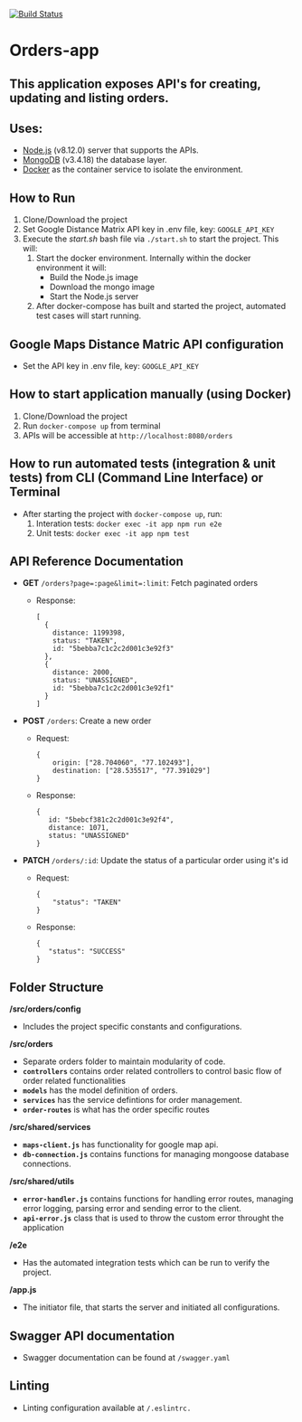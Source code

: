 [![Build Status](https://travis-ci.org/arunredhu/orders-app.svg?branch=master)](https://travis-ci.org/arunredhu/orders-app)

# Orders-app

## This application exposes API's for creating, updating and listing orders.

## Uses:

- [Node.js](https://nodejs.org/en/) (v8.12.0) server that supports the APIs.
- [MongoDB](https://www.mongodb.com/) (v3.4.18) the database layer.
- [Docker](https://www.docker.com/) as the container service to isolate the environment.

## How to Run

1. Clone/Download the project
2. Set Google Distance Matrix API key in .env file, key: `GOOGLE_API_KEY`
3. Execute the _start.sh_ bash file via `./start.sh` to start the project. This will:
   1. Start the docker environment. Internally within the docker environment it will:
      - Build the Node.js image
      - Download the mongo image
      - Start the Node.js server
   2. After docker-compose has built and started the project, automated test cases will start running.

## Google Maps Distance Matric API configuration

- Set the API key in .env file, key: `GOOGLE_API_KEY`

## How to start application manually (using Docker)

1. Clone/Download the project
1. Run `docker-compose up` from terminal
1. APIs will be accessible at `http://localhost:8080/orders`

## How to run automated tests (integration & unit tests) from CLI (Command Line Interface) or Terminal

- After starting the project with `docker-compose up`, run:
  1. Interation tests: `docker exec -it app npm run e2e`
  2. Unit tests: `docker exec -it app npm test`

## API Reference Documentation

- **GET** `/orders?page=:page&limit=:limit`: Fetch paginated orders

   - Response:
      ```
      [
        {
          distance: 1199398,
          status: "TAKEN",
          id: "5bebba7c1c2c2d001c3e92f3"
        },
        {
          distance: 2000,
          status: "UNASSIGNED",
          id: "5bebba7c1c2c2d001c3e92f1"
        }
      ]
      ```

- **POST** `/orders`: Create a new order

   - Request:
      ```
      {
          origin: ["28.704060", "77.102493"],
          destination: ["28.535517", "77.391029"]
      }
      ```
   - Response:
      ```
      { 
         id: "5bebcf381c2c2d001c3e92f4", 
         distance: 1071, 
         status: "UNASSIGNED" 
      }
      ```

- **PATCH** `/orders/:id`: Update the status of a particular order using it's id

   - Request:
      ```
      {
          "status": "TAKEN"
      }
      ```

  - Response:
      ```
      {
         "status": "SUCCESS"
      }
      ```
   
## Folder Structure

**/src/orders/config**

- Includes the project specific constants and configurations.

**/src/orders**

- Separate orders folder to maintain modularity of code.
- **`controllers`** contains order related controllers to control basic flow of order related functionalities
- **`models`** has the model definition of orders.
- **`services`** has the service defintions for order management.
- **`order-routes`** is what has the order specific routes

**/src/shared/services**

- **`maps-client.js`** has functionality for google map api.
- **`db-connection.js`** contains functions for managing mongoose database connections.

**/src/shared/utils**

- **`error-handler.js`** contains functions for handling error routes, managing error logging, parsing error and sending error to the client.
- **`api-error.js`** class that is used to throw the custom error throught the application

**/e2e**

- Has the automated integration tests which can be run to verify the project.

**/app.js**

- The initiator file, that starts the server and initiated all configurations.

## Swagger API documentation

- Swagger documentation can be found at `/swagger.yaml`

## Linting

- Linting configuration available at `/.eslintrc.`
